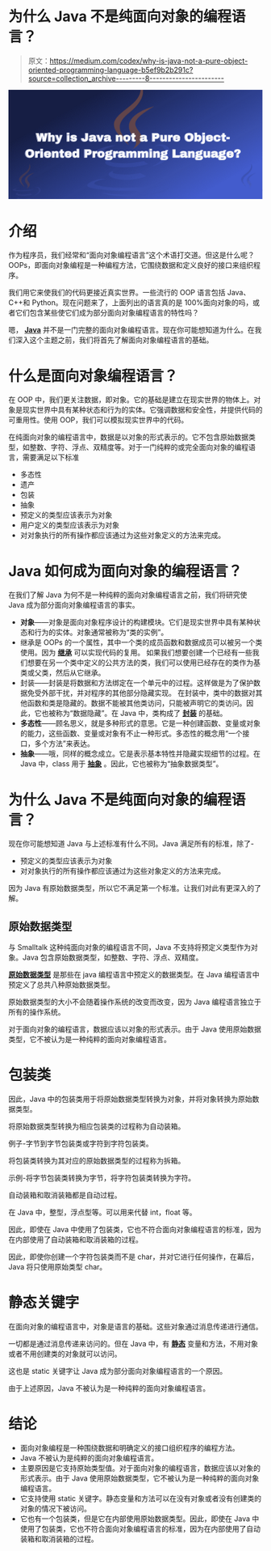 # 为什么 Java 不是纯面向对象的编程语言？

> 原文：<https://medium.com/codex/why-is-java-not-a-pure-object-oriented-programming-language-b5ef9b2b291c?source=collection_archive---------8----------------------->

![](img/8940c877786dee823981cbcdf9883948.png)

# 介绍

作为程序员，我们经常和“面向对象编程语言”这个术语打交道。但这是什么呢？OOPs，即面向对象编程是一种编程方法，它围绕数据和定义良好的接口来组织程序。

我们用它来使我们的代码更接近真实世界。一些流行的 OOP 语言包括 Java、C++和 Python。现在问题来了，上面列出的语言真的是 100%面向对象的吗，或者它们包含某些使它们成为部分面向对象编程语言的特性吗？

嗯， [**Java**](https://www.java.com/) 并不是一门完整的面向对象编程语言。现在你可能想知道为什么。在我们深入这个主题之前，我们将首先了解面向对象编程语言的基础。

# 什么是面向对象编程语言？

在 OOP 中，我们更关注数据，即对象。它的基础是建立在现实世界的物体上。对象是现实世界中具有某种状态和行为的实体。它强调数据和安全性，并提供代码的可重用性。使用 OOP，我们可以模拟现实世界中的代码。

在纯面向对象的编程语言中，数据是以对象的形式表示的。它不包含原始数据类型，如整数、字符、浮点、双精度等。对于一门纯粹的或完全面向对象的编程语言，需要满足以下标准

*   多态性
*   遗产
*   包装
*   抽象
*   预定义的类型应该表示为对象
*   用户定义的类型应该表示为对象
*   对对象执行的所有操作都应该通过为这些对象定义的方法来完成。

# Java 如何成为面向对象的编程语言？

在我们了解 Java 为何不是一种纯粹的面向对象编程语言之前，我们将研究使 Java 成为部分面向对象编程语言的事实。

*   **对象**——对象是面向对象程序设计的构建模块。它们是现实世界中具有某种状态和行为的实体。对象通常被称为“类的实例”。
*   继承是 OOPs 的一个属性，其中一个类的成员函数和数据成员可以被另一个类使用。因为 [**继承**](https://docs.oracle.com/javase/tutorial/java/IandI/subclasses.html) 可以实现代码的复用。
    如果我们想要创建一个已经有一些我们想要在另一个类中定义的公共方法的类，我们可以使用已经存在的类作为基类或父类，然后从它继承。
*   封装——封装是将数据和方法绑定在一个单元中的过程。这样做是为了保护数据免受外部干扰，并对程序的其他部分隐藏实现。
    在封装中，类中的数据对其他函数和类是隐藏的。数据不能被其他类访问，只能被声明它的类访问。因此，它也被称为“数据隐藏”。在 Java 中，类构成了 [**封装**](https://en.wikipedia.org/wiki/Encapsulation_(computer_programming)) 的基础。
*   **多态性**——顾名思义，就是多种形式的意思。它是一种创建函数、变量或对象的能力，这些函数、变量或对象有不止一种形式。多态性的概念用“一个接口，多个方法”来表达。
*   **抽象**——哦，同样的概念成立。它是表示基本特性并隐藏实现细节的过程。在 Java 中，class 用于 [**抽象**](https://www.scaler.com/topics/java/abstraction-in-java/) 。因此，它也被称为“抽象数据类型”。

# 为什么 Java 不是纯面向对象的编程语言？

现在你可能想知道 Java 与上述标准有什么不同。Java 满足所有的标准，除了-

*   预定义的类型应该表示为对象
*   对对象执行的所有操作都应该通过为这些对象定义的方法来完成。

因为 Java 有原始数据类型，所以它不满足第一个标准。让我们对此有更深入的了解。

## 原始数据类型

与 Smalltalk 这种纯面向对象的编程语言不同，Java 不支持将预定义类型作为对象。Java 包含原始数据类型，如整数、字符、浮点、双精度。

[**原始数据类型**](https://docs.oracle.com/javase/tutorial/java/nutsandbolts/datatypes.html) 是那些在 java 编程语言中预定义的数据类型。在 Java 编程语言中预定义了总共八种原始数据类型。

原始数据类型的大小不会随着操作系统的改变而改变，因为 Java 编程语言独立于所有的操作系统。

对于面向对象的编程语言，数据应该以对象的形式表示。由于 Java 使用原始数据类型，它不被认为是一种纯粹的面向对象编程语言。

# 包装类

因此，Java 中的包装类用于将原始数据类型转换为对象，并将对象转换为原始数据类型。

将原始数据类型转换为相应包装类的过程称为自动装箱。

例子-字节到字节包装类或字符到字符包装类。

将包装类转换为其对应的原始数据类型的过程称为拆箱。

示例-将字节包装类转换为字节，将字符包装类转换为字符。

自动装箱和取消装箱都是自动过程。

在 Java 中，整型，浮点型等。可以用来代替 int，float 等。

因此，即使在 Java 中使用了包装类，它也不符合面向对象编程语言的标准，因为在内部使用了自动装箱和取消装箱的过程。

因此，即使你创建一个字符包装类而不是 char，并对它进行任何操作，在幕后，Java 将只使用原始类型 char。

# 静态关键字

在面向对象的编程语言中，对象是语言的基础。这些对象通过消息传递进行通信。

一切都是通过消息传递来访问的。但在 Java 中，有 [**静态**](https://www.freecodecamp.org/news/why-static-in-java-what-does-this-keyword-mean/) 变量和方法，不用对象或者不用创建类的对象就可以访问。

这也是 static 关键字让 Java 成为部分面向对象编程语言的一个原因。

由于上述原因，Java 不被认为是一种纯粹的面向对象编程语言。

# 结论

*   面向对象编程是一种围绕数据和明确定义的接口组织程序的编程方法。
*   Java 不被认为是纯粹的面向对象编程语言。
*   主要原因是它支持原始类型值。对于面向对象的编程语言，数据应该以对象的形式表示。由于 Java 使用原始数据类型，它不被认为是一种纯粹的面向对象编程语言。
*   它支持使用 static 关键字。静态变量和方法可以在没有对象或者没有创建类的对象的情况下被访问。
*   它也有一个包装类，但是它在内部使用原始数据类型。因此，即使在 Java 中使用了包装类，它也不符合面向对象编程语言的标准，因为在内部使用了自动装箱和取消装箱的过程。
